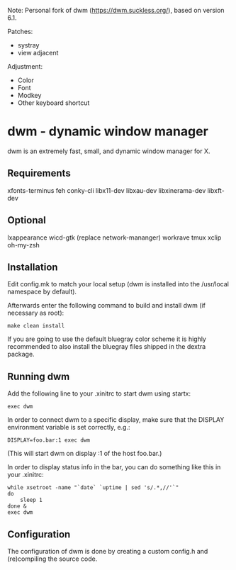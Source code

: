 Note: 
Personal fork of dwm (https://dwm.suckless.org/), based on version 6.1.   

Patches: 
* systray
* view adjacent  
 
Adjustment:
* Color
* Font
* Modkey
* Other keyboard shortcut

dwm - dynamic window manager
============================
dwm is an extremely fast, small, and dynamic window manager for X.


Requirements
------------
xfonts-terminus
feh
conky-cli
libx11-dev
libxau-dev
libxinerama-dev
libxft-dev


Optional
------------
lxappearance
wicd-gtk (replace network-mananger)
workrave
tmux
xclip
oh-my-zsh


Installation
------------
Edit config.mk to match your local setup (dwm is installed into
the /usr/local namespace by default).

Afterwards enter the following command to build and install dwm (if
necessary as root):

    make clean install

If you are going to use the default bluegray color scheme it is highly
recommended to also install the bluegray files shipped in the dextra package.


Running dwm
-----------
Add the following line to your .xinitrc to start dwm using startx:

    exec dwm

In order to connect dwm to a specific display, make sure that
the DISPLAY environment variable is set correctly, e.g.:

    DISPLAY=foo.bar:1 exec dwm

(This will start dwm on display :1 of the host foo.bar.)

In order to display status info in the bar, you can do something
like this in your .xinitrc:

    while xsetroot -name "`date` `uptime | sed 's/.*,//'`"
    do
    	sleep 1
    done &
    exec dwm


Configuration
-------------
The configuration of dwm is done by creating a custom config.h
and (re)compiling the source code.
